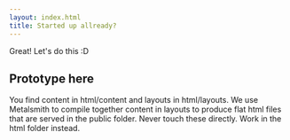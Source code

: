 ```yaml
---
layout: index.html
title: Started up allready?
---
```

Great! Let's do this :D

## Prototype here
You find content in html/content and layouts in html/layouts. We use Metalsmith to compile together content in layouts to produce flat html files that are served in the public folder. Never touch these directly. Work in the html folder instead.
